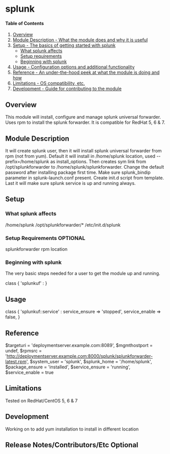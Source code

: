 # splunk

#### Table of Contents

1. [Overview](#overview)
2. [Module Description - What the module does and why it is useful](#module-description)
3. [Setup - The basics of getting started with splunk](#setup)
    * [What splunk affects](#what-splunk-affects)
    * [Setup requirements](#setup-requirements)
    * [Beginning with splunk](#beginning-with-splunk)
4. [Usage - Configuration options and additional functionality](#usage)
5. [Reference - An under-the-hood peek at what the module is doing and how](#reference)
5. [Limitations - OS compatibility, etc.](#limitations)
6. [Development - Guide for contributing to the module](#development)

## Overview

This module will install, configure and manage splunk universal forwarder. Uses rpm to install the splunk forwarder.
It is compatible for RedHat 5, 6 & 7. 

## Module Description

It will create splunk user, then it will install splunk universal forwarder from rpm (not from yum). 
Default it will install in /home/splunk location, used --prefix=/home/splunk as install_options.
Then creates sym link from /opt/splunkforwarder to /home/splunk/splunkforwarder.
Change the default password after installing package first time.
Make sure splunk_bindip parameter in splunk-launch.conf present.
Create init.d script from template.
Last it will make sure splunk service is up and running always.

## Setup

### What splunk affects

/home/splunk
/opt/splunkforwarder/*
/etc/init.d/splunk

### Setup Requirements **OPTIONAL**

splunkforwarder rpm location

### Beginning with splunk

The very basic steps needed for a user to get the module up and running.

   class { 'splunkuf' : }

## Usage

   class { 'splunkuf::service' :
     service_ensure => 'stopped',
     service_enable => false,
    }
    
## Reference

  $targeturi      = 'deploymentserver.example.com:8089',
  $mgmthostport   = undef,
  $rpmsrc         = 'http://deploymentserver.example.com:8000/splunk/splunkforwarder-latest.rpm',
  $system_user    = 'splunk',
  $splunk_home    = '/home/splunk',
  $package_ensure = 'installed',
  $service_ensure = 'running',
  $service_enable = true

## Limitations

Tested on RedHat/CentOS 5, 6 & 7

## Development

Working on to add yum installation to install in different location

## Release Notes/Contributors/Etc **Optional**


